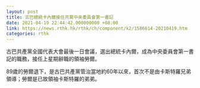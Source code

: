 ```yaml
---
layout: post
title: 古巴總統卡內爾接任共黨中央委員會第一書記
date: 2021-04-19 22:44:42.000000000 +08:00
link: https://news.rthk.hk/rthk/ch/component/k2/1586614-20210419.htm
categories: rthk
---
```


古巴共產黨全國代表大會最後一日會議，選出總統卡內爾，成為中央委員會第一書記的職務，接任上星期辭職的領袖勞爾。

89歲的勞爾退下，是古巴共產黨管治當地約60年以來，首次不是由卡斯特羅兄弟領導；勞爾是已故領袖卡斯特羅的弟弟。
